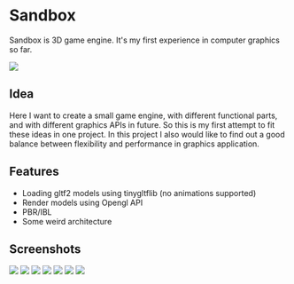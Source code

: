 # Sandbox

Sandbox is 3D game engine. It's my first experience in computer graphics so far.

![](https://i.ibb.co/VB1Kz9s/2.png)

## Idea
Here I want to create a small game engine, with different functional parts, and with different graphics APIs in future. So this is my first attempt to fit these ideas in one project.
In this project I also would like to find out a good balance between flexibility and performance in graphics application.

## Features
* Loading gltf2 models using tinygltflib (no animations supported)
* Render models using Opengl API
* PBR/IBL
* Some weird architecture

## Screenshots
![](https://i.ibb.co/vJpJCt1/12.png)
![](https://i.ibb.co/z6jnCyH/10.png)
![](https://i.ibb.co/b7Ys6Nx/10-3.png)
![](https://i.ibb.co/y8CxBVq/13.png)
![](https://i.ibb.co/6sX1m98/3.png)
![](https://i.ibb.co/9VB84Z6/5.png)
![](https://i.ibb.co/ch2zJrd/7.png)
